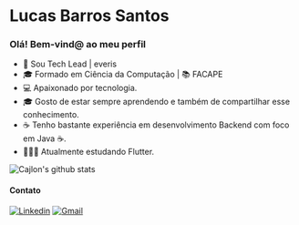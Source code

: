 # Lucas Barros Santos

### Olá! Bem-vind@ ao meu perfil

- 👷 Sou Tech Lead | everis
- 🎓 Formado em Ciência da Computação | 📚 FACAPE
- 💻 Apaixonado por tecnologia.
- 🎓 Gosto de estar sempre aprendendo e também de compartilhar esse conhecimento.
- ☕ Tenho bastante experiência em desenvolvimento Backend com foco em Java ☕.
- 👨🏻‍💻 Atualmente estudando Flutter.

<a align="center">![Cajlon's github stats](https://github-readme-stats.vercel.app/api?username=lucasbarrossantos&show_icons=true&theme=red)</a>

#### Contato
[![Linkedin](https://img.shields.io/badge/LinkedIn-blue?style=for-the-badge&logo=Linkedin)](https://www.linkedin.com/in/lucasbarrossantos/)
[![Gmail](https://img.shields.io/badge/-Gmail-c14438?style=for-the-badge&logo=Gmail&logoColor=white&link=mailto:lucas14081992@gmail.com)](mailto:lucas14081992@gmail.com)
